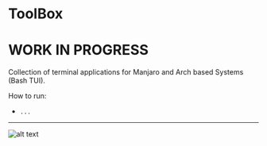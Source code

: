 # ToolBox
# WORK IN PROGRESS
Collection of terminal applications for Manjaro and Arch based Systems (Bash TUI).

How to run:
- ```...```

---

![alt text](https://github.com/puxplaying/ToolBox/blob/master/1.png)
